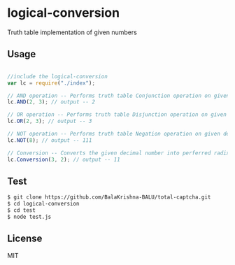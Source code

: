 # logical-conversion
Truth table implementation of given numbers

## Usage

```javascript

//include the logical-conversion
var lc = require("./index");

// AND operation -- Performs truth table Conjunction operation on given decimal numbers.
lc.AND(2, 3); // output -- 2

// OR operation -- Performs truth table Disjunction operation on given decimal numbers.
lc.OR(2, 3); // output -- 3

// NOT operation -- Performs truth table Negation operation on given decimal number.
lc.NOT(8); // output -- 111

// Conversion -- Converts the given decimal number into perferred radix form.
lc.Conversion(3, 2); // output -- 11  

```
## Test

```bash
$ git clone https://github.com/BalaKrishna-BALU/total-captcha.git
$ cd logical-conversion
$ cd test
$ node test.js
```

## License

MIT
